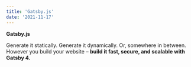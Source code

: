 ```yaml
---
title: 'Gatsby.js'
date: '2021-11-17'
---
```


**Gatsby.js**

Generate it statically. Generate it dynamically. Or, somewhere in between. However you build your website – **build it fast, secure, and scalable with Gatsby 4.**